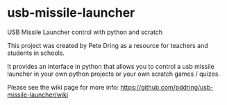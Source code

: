 usb-missile-launcher
====================

USB Missile Launcher control with python and scratch

This project was created by Pete Dring as a resource for teachers and students in schools.

It provides an interface in python that allows you to control a usb missile launcher in your own python projects or your
own scratch games / quizes.

Please see the wiki page for more info: https://github.com/pddring/usb-missile-launcher/wiki
